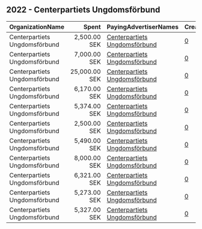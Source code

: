 ## 2022 - Centerpartiets Ungdomsförbund 
|OrganizationName|Spent|PayingAdvertiserNames|CreativeUrls|Impressions|Genders|AgeBrackets|CountryCodes|BillingAddresses|CandidateBallotInformation|
|:---|---:|:---|:---|---:|:---|:---|:---|:---|:---|
|Centerpartiets Ungdomsförbund|2,500.00 SEK|[Centerpartiets Ungdomsförbund](2022/Centerpartiets_Ungdomsförbund.md)|[0](https://www.snap.com/political-ads/asset/bfb22e61021f0867e164924bdd4a93b75ac06fdc8a92cdbc04f5e2414735d342?mediaType=png)|117,303|||sweden|SE||
|Centerpartiets Ungdomsförbund|7,000.00 SEK|[Centerpartiets Ungdomsförbund](2022/Centerpartiets_Ungdomsförbund.md)|[0](https://www.snap.com/political-ads/asset/6425cd5b1619a61b98eea024e743d1a69c91f1870d49bb5e5cc0edbfc3ad3fb6?mediaType=png)|342,022|||sweden|SE||
|Centerpartiets Ungdomsförbund|25,000.00 SEK|[Centerpartiets Ungdomsförbund](2022/Centerpartiets_Ungdomsförbund.md)|[0](https://www.snap.com/political-ads/asset/5a26a57e51fdf648bd22e59c73c25d2ea2ac76291008972149ca830fcb02d27f?mediaType=mp4)|369,090||18-26|sweden|SE||
|Centerpartiets Ungdomsförbund|6,170.00 SEK|[Centerpartiets Ungdomsförbund](2022/Centerpartiets_Ungdomsförbund.md)|[0](https://www.snap.com/political-ads/asset/7c9874437e3e471d21f2bbdf1ddb190affd83cf4cbc3ab28710537a21e7e5058?mediaType=mp4)|290,106||18-26|sweden|SE||
|Centerpartiets Ungdomsförbund|5,374.00 SEK|[Centerpartiets Ungdomsförbund](2022/Centerpartiets_Ungdomsförbund.md)|[0](https://www.snap.com/political-ads/asset/ff339fa8cd0c993805df35cee0e29fd7fc52c545486ea367e9ff790a04aaf0a9?mediaType=mp4)|255,366||18-26|sweden|SE||
|Centerpartiets Ungdomsförbund|2,500.00 SEK|[Centerpartiets Ungdomsförbund](2022/Centerpartiets_Ungdomsförbund.md)|[0](https://www.snap.com/political-ads/asset/20e7a5ce478305f7f6abb496ee550670cf22b7342de9b3ca1d1f9bef131878d3?mediaType=png)|135,783|||sweden|SE||
|Centerpartiets Ungdomsförbund|5,490.00 SEK|[Centerpartiets Ungdomsförbund](2022/Centerpartiets_Ungdomsförbund.md)|[0](https://www.snap.com/political-ads/asset/247053eb1cc181f48dd52119b59947f85cab5285b06466d7d13841ef5082a21c?mediaType=mp4)|260,004||18-26|sweden|SE||
|Centerpartiets Ungdomsförbund|8,000.00 SEK|[Centerpartiets Ungdomsförbund](2022/Centerpartiets_Ungdomsförbund.md)|[0](https://www.snap.com/political-ads/asset/9c6d7002e791f3388041c9fa8f3408729d0084f9e21a5e2c6ba6e28dc2b26dcf?mediaType=mp4)|392,870|||sweden|SE||
|Centerpartiets Ungdomsförbund|6,321.00 SEK|[Centerpartiets Ungdomsförbund](2022/Centerpartiets_Ungdomsförbund.md)|[0](https://www.snap.com/political-ads/asset/d5f57b0b681f1f695cf768e852c251776addf88e5510faa86e4ec2e275d97b2a?mediaType=mp4)|298,242||18-26|sweden|SE||
|Centerpartiets Ungdomsförbund|5,273.00 SEK|[Centerpartiets Ungdomsförbund](2022/Centerpartiets_Ungdomsförbund.md)|[0](https://www.snap.com/political-ads/asset/da4515d7b95c97b4013dc4af8b1233a78f9852c21201ad2b389c32dd60f6edc5?mediaType=mp4)|251,069||18-26|sweden|SE||
|Centerpartiets Ungdomsförbund|5,327.00 SEK|[Centerpartiets Ungdomsförbund](2022/Centerpartiets_Ungdomsförbund.md)|[0](https://www.snap.com/political-ads/asset/f9f2c0c022993639f80888b159c88a9a8eb0ece4324e6c83a9f852d1f9c71c6f?mediaType=mp4)|252,419||18-26|sweden|SE||
